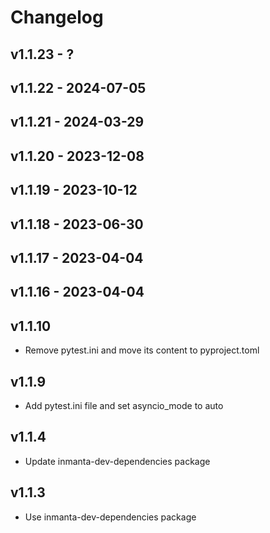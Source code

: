 # Changelog

## v1.1.23 - ?


## v1.1.22 - 2024-07-05


## v1.1.21 - 2024-03-29


## v1.1.20 - 2023-12-08


## v1.1.19 - 2023-10-12


## v1.1.18 - 2023-06-30


## v1.1.17 - 2023-04-04


## v1.1.16 - 2023-04-04


## v1.1.10
- Remove pytest.ini and move its content to pyproject.toml

## v1.1.9
- Add pytest.ini file and set asyncio_mode to auto

## v1.1.4
- Update inmanta-dev-dependencies package

## v1.1.3
- Use inmanta-dev-dependencies package
